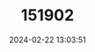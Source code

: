 ---
title: "151902"
category: "Opuntia leucotricha"
draft: false
date: 2024-02-22 13:03:51
languages:
  English: ["Arborescent Pricklypear"]
  Spanish; Castilian: ["Nopal Duraznillo", "Duraznillo"]
---